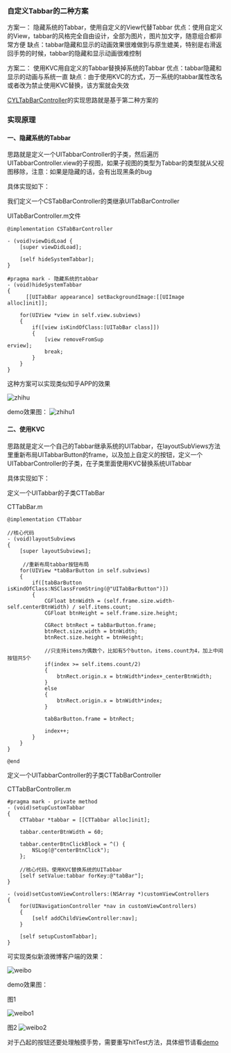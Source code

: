 
### 自定义Tabbar的二种方案

方案一：
隐藏系统的Tabbar，使用自定义的View代替Tabbar
优点：使用自定义的View，tabbar的风格完全自由设计，全部为图片，图片加文字，随意组合都非常方便
缺点：tabbar隐藏和显示的动画效果很难做到与原生媲美，特别是右滑返回手势的时候，tabbar的隐藏和显示动画很难控制

方案二：
使用KVC用自定义的Tabbar替换掉系统的Tabbar
优点：tabbar隐藏和显示的动画与系统一直
缺点：由于使用KVC的方式，万一系统的tabbar属性改名或者改为禁止使用KVC替换，该方案就会失效

[CYLTabBarController](https://github.com/ChenYilong/CYLTabBarController)的实现思路就是基于第二种方案的

### 实现原理

#### 一、隐藏系统的Tabbar
思路就是定义一个UITabbarController的子类，然后遍历UITabbarController.view的子视图，如果子视图的类型为Tabbar的类型就从父视图移除，注意：如果是隐藏的话，会有出现黑条的bug

具体实现如下：

我们定义一个CSTabBarController的类继承UITabBarController

UITabBarController.m文件

```objcet-C
@implementation CSTabBarController

- (void)viewDidLoad {
    [super viewDidLoad];
    
    [self hideSystemTabbar];
}

#pragma mark - 隐藏系统的tabbar
- (void)hideSystemTabbar
{
	  [[UITabBar appearance] setBackgroundImage:[[UIImage alloc]init]];		
	
    for(UIView *view in self.view.subviews)
    {
        if([view isKindOfClass:[UITabBar class]])
        {
            [view removeFromSup
erview];
            break;
        }
    }
}
```
这种方案可以实现类似知乎APP的效果

![zhihu](/media/zhihu-1.gif)

demo效果图：
![zhihu1](/media/zhihu1.gif)

<!--more-->

#### 二、使用KVC
思路就是定义一个自己的Tabbar继承系统的UITabbar，在layoutSubViews方法里重新布局UITabbarButton的frame，以及加上自定义的按钮，定义一个UITabbarController的子类，在子类里面使用KVC替换系统UITabbar

具体实现如下：

定义一个UITabbar的子类CTTabBar

CTTabBar.m

```objcet-C
@implementation CTTabbar

//核心代码
- (void)layoutSubviews
{
    [super layoutSubviews];
    
     //重新布局tabbar按钮布局
    for(UIView *tabBarButton in self.subviews)
    {
        if([tabBarButton isKindOfClass:NSClassFromString(@"UITabBarButton")])
        {
            CGFloat btnWidth = (self.frame.size.width-self.centerBtnWidth) / self.items.count;
            CGFloat btnHeight = self.frame.size.height;
            
            CGRect btnRect = tabBarButton.frame;
            btnRect.size.width = btnWidth;
            btnRect.size.height = btnHeight;
            
            //只支持items为偶数个，比如有5个button，items.count为4，加上中间按钮共5个
            if(index >= self.items.count/2)
            {
                btnRect.origin.x = btnWidth*index+_centerBtnWidth;
            }
            else
            {
                btnRect.origin.x = btnWidth*index;
            }
            
            tabBarButton.frame = btnRect;
            
            index++;
        }
    }
}

@end
```

定义一个UITabbarController的子类CTTabBarController

CTTabBarController.m

```objcet-C
#pragma mark - private method
- (void)setupCustomTabbar
{
    CTTabbar *tabbar = [[CTTabbar alloc]init];
    
    tabbar.centerBtnWidth = 60;
       
    tabbar.centerBtnClickBlock = ^() {
        NSLog(@"centerBtnClick");
    };
    
    //核心代码，使用KVC替换系统的UITabbar
    [self setValue:tabbar forKey:@"tabBar"];
}

- (void)setCustomViewControllers:(NSArray *)customViewControllers
{
    for(UINavigationController *nav in customViewControllers)
    {
        [self addChildViewController:nav];
    }
    
    [self setupCustomTabbar];
}

```

可实现类似新浪微博客户端的效果：

![weibo](/media/weibo.gif)

demo效果图：

图1

![weibo1](/media/weibo1.gif)

图2
![weibo2](/media/weibo2.gif)


对于凸起的按钮还要处理触摸手势，需要重写hitTest方法，具体细节请看[demo](https://github.com/FMYang/CustomTabbar)


